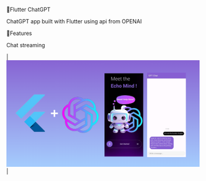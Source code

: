 📢Flutter ChatGPT

ChatGPT app built with Flutter using api from OPENAI

🎯Features

Chat streaming

| <img src="https://github.com/mennamohamed97/ChatGPT_Flutter_App/blob/master/pic.png"/> |
